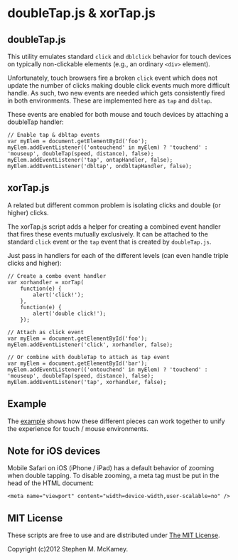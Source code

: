 doubleTap.js & xorTap.js
========================

doubleTap.js
------------

This utility emulates standard `click` and `dblclick` behavior for touch devices
on typically non-clickable elements (e.g., an ordinary `<div>` element).

Unfortunately, touch browsers fire a broken `click` event which does not update
the number of clicks making double click events much more difficult handle.
As such, two new events are needed which gets consistently fired in both environments.
These are implemented here as `tap` and `dbltap`.

These events are enabled for both mouse and touch devices by attaching a doubleTap handler:

	// Enable tap & dbltap events
	var myElem = document.getElementById('foo');
	myElem.addEventListener(('ontouchend' in myElem) ? 'touchend' : 'mouseup', doubleTap(speed, distance), false);
	myElem.addEventListener('tap', ontapHandler, false);
	myElem.addEventListener('dbltap', ondbltapHandler, false);

xorTap.js
---------

A related but different common problem is isolating clicks and double (or higher) clicks.

The xorTap.js script adds a helper for creating a combined event handler that fires these
events mutually exclusively. It can be attached to the standard `click` event or the `tap`
event that is created by `doubleTap.js`.

Just pass in handlers for each of the different levels (can even handle triple clicks and higher):

	// Create a combo event handler
	var xorhandler = xorTap(
		function(e) {
			alert('click!');
		},
		function(e) {
			alert('double click!');
		});

	// Attach as click event
	var myElem = document.getElementById('foo');
	myElem.addEventListener('click', xorhandler, false);

	// Or combine with doubleTap to attach as tap event
	var myElem = document.getElementById('bar');
	myElem.addEventListener(('ontouchend' in myElem) ? 'touchend' : 'mouseup', doubleTap(speed, distance), false);
	myElem.addEventListener('tap', xorhandler, false);

Example
-------

The [example](https://github.com/mckamey/doubleTap.js/blob/master/index.html) shows how these different pieces can work together to unify the
experience for touch / mouse environments.

Note for iOS devices
--------------------

Mobile Safari on iOS (iPhone / iPad) has a default behavior of zooming when double tapping.
To disable zooming, a meta tag must be put in the head of the HTML document:

	<meta name="viewport" content="width=device-width,user-scalable=no" />

MIT License
-----------

These scripts are free to use and are distributed under [The MIT License](https://github.com/mckamey/doubleTap.js/blob/master/LICENSE.txt).

Copyright (c)2012 Stephen M. McKamey.
